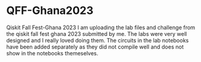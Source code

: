 # QFF-Ghana2023
Qiskit Fall Fest-Ghana 2023
I am uploading the lab files and challenge from the qiskit fall fest ghana 2023 submitted by me. The labs were very well designed and I really loved doing them. The circuits in the lab notebooks have been added separately as they did not compile well and does not show in the notebooks themeselves. 
